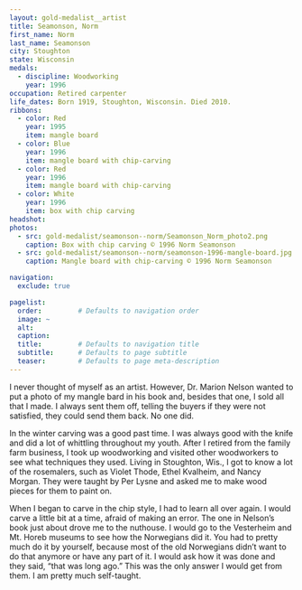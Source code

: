```yaml
---
layout: gold-medalist__artist
title: Seamonson, Norm
first_name: Norm
last_name: Seamonson
city: Stoughton
state: Wisconsin
medals: 
  - discipline: Woodworking
    year: 1996
occupation: Retired carpenter
life_dates: Born 1919, Stoughton, Wisconsin. Died 2010.
ribbons:
  - color: Red
    year: 1995
    item: mangle board
  - color: Blue
    year: 1996
    item: mangle board with chip-carving
  - color: Red
    year: 1996
    item: mangle board with chip-carving
  - color: White
    year: 1996
    item: box with chip carving
headshot:
photos:
  - src: gold-medalist/seamonson--norm/Seamonson_Norm_photo2.png
    caption: Box with chip carving © 1996 Norm Seamonson
  - src: gold-medalist/seamonson--norm/seamonson-1996-mangle-board.jpg
    caption: Mangle board with chip-carving © 1996 Norm Seamonson

navigation:
  exclude: true

pagelist:
  order:         # Defaults to navigation order  
  image: ~
  alt:
  caption:
  title:         # Defaults to navigation title
  subtitle:      # Defaults to page subtitle
  teaser:        # Defaults to page meta-description  
---
```

I never thought of myself as an artist. However, Dr. Marion Nelson wanted to put a photo of my mangle bard in his book and, besides that one, I sold all that I made. I always sent them off, telling the buyers if they were not satisfied, they could send them back. No one did. 

In the winter carving was a good past time. I was always good with the knife and did a lot of whittling throughout my youth. After I retired from the family farm business, I took up woodworking and visited other woodworkers to see what techniques they used. Living in Stoughton, Wis., I got to know a lot of the rosemalers, such as Violet Thode, Ethel Kvalheim, and Nancy Morgan. They were taught by Per Lysne and asked me to make wood pieces for them to paint on.

When I began to carve in the chip style, I had to learn all over again. I would carve a little bit at a time, afraid of making an error. The one in Nelson’s book just about drove me to the nuthouse. I would go to the Vesterheim and Mt. Horeb museums to see how the Norwegians did it. You had to pretty much do it by yourself, because most of the old Norwegians didn’t want to do that anymore or have any part of it. I would ask how it was done and they said, “that was long ago.” This was the only answer I would get from them. I am pretty much self-taught.